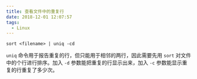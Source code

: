 ```yaml
---
title: 查看文件中的重复行
date: 2018-12-01 12:07:57
tags:
  - Linux
---
```


```shell
sort <filename> | uniq -cd
```

`uniq` 命令用于报告重复的行，但只能用于相邻的两行，因此需要先用 `sort` 对文件中的个行进行排序。加入 `-d` 参数能把重复的行显示出来，加入 `-c` 参数能显示重复的行重复了多少次。
